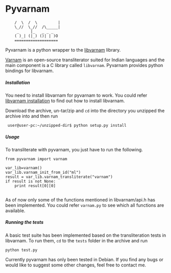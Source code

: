 # Pyvarnam

```  _     _
    /  \  /  \         |
    \_//  \_//  /\_____|
     _     |_   _ _ _ 
    ( )_| (|_) ()| | )O
    ===================     
```
Pyvarnam is a python wrapper to the [libvarnam](https://github.com/varnamproject/libvarnam) library.

[Varnam](http://www.varnamproject.com/) is an open-source transliterator suited for Indian languages and the
main component is a C library called `libvarnam`. Pyvarnam provides python bindings for libvarnam.

##### Installation

You need to install libvarnam for pyvarnam to work. You could refer [libvarnam installation](https://github.com/varnamproject/libvarnam#installing-libvarnam) to find out how to install libvarnam.

Download the archive, un-tar/zip and `cd` into the directory you unzipped the
archive into and then run

```
 user@user-pc:~/unzipped-dir$ python setup.py install
```

##### Usage

To transliterate with pyvarnam, you just have to run the following.
```
from pyvarnam import varnam

var_lib=varnam()
var_lib.varnam_init_from_id("ml")
result = var_lib.varnam_transliterate("varnam")
if result is not None:
    print result[0][0]
    
```
As of now only some of the functions mentioned in libvarnam/api.h has been implemented. You could refer `varnam.py` to
see which all functions are available. 

##### Running the tests

A basic test suite has been implemented based on the transliteration tests in
libvarnam. To run them, `cd` to the `tests` folder in the archive and run

```
python test.py
```
Currently pyvarnam has only been tested in Debian. If you find any bugs or would like to suggest some other changes, feel free to contact me. 
